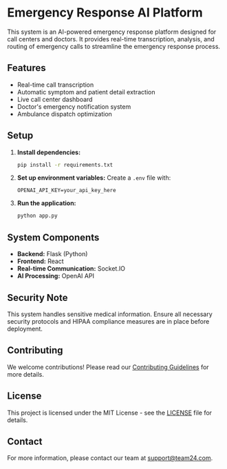 # Emergency Response AI Platform

This system is an AI-powered emergency response platform designed for call centers and doctors. It provides real-time transcription, analysis, and routing of emergency calls to streamline the emergency response process.

## Features

- Real-time call transcription
- Automatic symptom and patient detail extraction
- Live call center dashboard
- Doctor's emergency notification system
- Ambulance dispatch optimization

## Setup

1. **Install dependencies:**
    ```bash
    pip install -r requirements.txt
    ```

2. **Set up environment variables:**
    Create a `.env` file with:
    ```env
    OPENAI_API_KEY=your_api_key_here
    ```

3. **Run the application:**
    ```bash
    python app.py
    ```

## System Components

- **Backend:** Flask (Python)
- **Frontend:** React
- **Real-time Communication:** Socket.IO
- **AI Processing:** OpenAI API

## Security Note

This system handles sensitive medical information. Ensure all necessary security protocols and HIPAA compliance measures are in place before deployment.

## Contributing

We welcome contributions! Please read our [Contributing Guidelines](CONTRIBUTING.md) for more details.

## License

This project is licensed under the MIT License - see the [LICENSE](LICENSE) file for details.

## Contact

For more information, please contact our team at [support@team24.com](mailto:support@team24.com).
